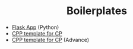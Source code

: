 <h1 align=center>Boilerplates</h1>

<p>

- [Flask App](flask.py) 
(Python)
- [CPP template for CP](cp_cpp_basic.cpp)
- [CPP template for CP](cp_cpp_advance.cpp) 
(Advance)

</p>

